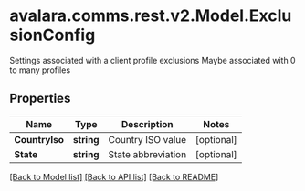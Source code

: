 # avalara.comms.rest.v2.Model.ExclusionConfig
Settings associated with a client profile exclusions  Maybe associated with 0 to many profiles

## Properties

Name | Type | Description | Notes
------------ | ------------- | ------------- | -------------
**CountryIso** | **string** | Country ISO value | [optional] 
**State** | **string** | State abbreviation | [optional] 

[[Back to Model list]](../README.md#documentation-for-models) [[Back to API list]](../README.md#documentation-for-api-endpoints) [[Back to README]](../README.md)

